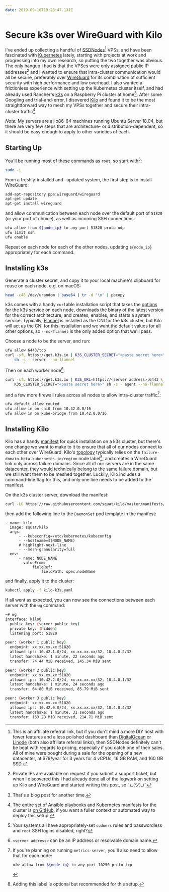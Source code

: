 ```yaml
---
date: 2019-09-10T19:28:47.131Z
---
```


# Secure k3s over WireGuard with Kilo

I've ended up collecting a handful of [SSDNodes][][^ssdn] VPSs, and have been
fascinated with [Kubernetes][] lately, starting with projects at work and
progressing into my own research, so putting the two together was obvious.
The only hangup I had is that the VPSes were only assigned public IP
addresses[^ips] and I wanted to ensure that intra-cluster communication would
all be secure, preferably over [WireGuard][] for its combination of sufficient
security with high performance and low overhead. I also wanted a frictionless
experience with setting up the Kubernetes cluster itself, and had already
used Rancher's [k3s][] on a Raspberry Pi cluster at home[^rpi]. After some
Googling and trial-and-error, I disovered [Kilo][] and found it to be the
most straightforward way to mesh my VPSs together and secure their
intra-cluster traffic[^src].

_Note:_ My servers are all x86-64 machines running Ubuntu Server 18.04, but
there are very few steps that are architecture- or distribution-dependent, so
it should be easy enough to apply to other varieties of each.

## Starting Up

You'll be running most of these commands as `root`, so start with[^sudo]:

```bash
sudo -i
```

From a freshly-installed and -updated system, the first step is to install
WireGuard:

```bash
add-apt-repository ppa:wireguard/wireguard
apt-get update
apt-get install wireguard
```

and allow communication between each node over the default port of `51820` (or
your port of choice), as well as incoming SSH connections:

```bash
ufw allow from ${node_ip} to any port 51820 proto udp
ufw limit ssh
ufw enable
```

Repeat on each node for each of the other nodes, updating `${node_ip}`
appropriately for each command.

## Installing k3s

Generate a cluster secret, and copy it to your local machine's clipboard for
reuse on each node. e.g. on macOS:

```bash
head -c48 /dev/urandom | base64 | tr -d "\n" | pbcopy
```

k3s comes with a handy `curl`able installation script that takes the [options][]
for the k3s service on each node, downloads the binary of the latest version for
the correct architecture, and creates, enables, and starts a system service.
Typically, [Flannel][] is installed as the CNI for the k3s cluster, but Kilo
will act as the CNI for this installation and we want the default values for all
other options, so `--no-flannel` is the only added option that we'll pass.

Choose a node to be the server, and run:

```bash
ufw allow 6443/tcp
curl -sfL https://get.k3s.io | K3S_CLUSTER_SECRET="<paste secret here>" \
    sh -s - server --no-flannel
```

Then on each worker node[^server]:

```bash
curl -sfL https://get.k3s.io | K3S_URL=https://<server address>:6443 \
    K3S_CLUSTER_SECRET="<paste secret here>" sh -s - agent --no-flannel
```

and a few more firewall rules across all nodes to allow intra-cluster
traffic[^metrics]:

```bash
ufw default allow routed
ufw allow in on cni0 from 10.42.0.0/16
ufw allow in on kube-bridge from 10.42.0.0/16
```

## Installing Kilo

Kilo has a handy [manifest][] for quick installation on a k3s cluster, but
there's one change we want to make to it to ensure that all of our nodes
connect to each other over WireGuard. Kilo's [topology][] typically relies on
the `failure-domain.beta.kubernetes.io/region` node label[^fd], and creates a
WireGuard link only across failure domains. Since all of our servers are in
the same datacenter, they would technically belong to the same failure
domain, but we still want them to be meshed together. Luckily, Kilo includes a
command-line flag for this, and only one line needs to be added to the manifest.

On the k3s cluster server, download the manifest:

```bash
curl -LO https://raw.githubusercontent.com/squat/kilo/master/manifests/kilo-k3s.yaml
```

then add the following line to the `DaemonSet` pod template in the manifest:

```yaml{numberLines: 99}
- name: kilo
  image: squat/kilo
  args:
      - --kubeconfig=/etc/kubernetes/kubeconfig
      - --hostname=$(NODE_NAME)
      # highlight-next-line
      - --mesh-granularity=full
  env:
      - name: NODE_NAME
        valueFrom:
            fieldRef:
                fieldPath: spec.nodeName
```

and finally, apply it to the cluster:

```bash
kubectl apply -f kilo-k3s.yaml
```

If all went as expected, you can now see the connections between each server
with the `wg` command:

```bash
~# wg
interface: kilo0
  public key: (server public key)
  private key: (hidden)
  listening port: 51820

peer: (worker 1 public key)
  endpoint: xx.xx.xx.xx:51820
  allowed ips: 10.42.1.0/24, xx.xx.xx.xx/32, 10.4.0.2/32
  latest handshake: 1 minute, 22 seconds ago
  transfer: 74.44 MiB received, 145.34 MiB sent

peer: (worker 2 public key)
  endpoint: xx.xx.xx.xx:51820
  allowed ips: 10.42.2.0/24, xx.xx.xx.xx/32, 10.4.0.1/32
  latest handshake: 1 minute, 24 seconds ago
  transfer: 64.80 MiB received, 85.79 MiB sent

peer: (worker 3 public key)
  endpoint: xx.xx.xx.xx:51820
  allowed ips: 10.42.0.0/24, xx.xx.xx.xx/32, 10.4.0.4/32
  latest handshake: 1 minute, 31 seconds ago
  transfer: 163.28 MiB received, 214.71 MiB sent
```

[^ssdn]:
    This is an affiliate referral link, but if you don't mind a more DIY host
    with fewer features and a less polished dashboard than [DigitalOcean][] or
    [Linode][] (both also affiliate referral links), then SSDNodes definitely
    can't be beat with regards to pricing, especially if you catch one of their
    sales. All of mine were bought during a sale for the opening of a new
    datacenter, at \$79/year for 3 years for 4 vCPUs, 16 GB RAM, and 160 GB SSD.

[^ips]:
    Private IPs are available on request if you submit a support ticket, but
    when I discovered this I had already done all of the legwork on setting up
    Kilo and WireGuard and started writing this post, so ¯\\\_(ツ)\_/¯

[^rpi]: That's a blog post for another time.
[^src]:
    The entire set of Ansible playbooks and Kubernetes manifests for the cluster
    is [on GitHub][hfi], if you want a fuller context or automated way to deploy
    this setup.

[^sudo]:
    Your systems all have appropriately-set `sudoers` rules and passwordless and
    `root` SSH logins disabled, right?

[^server]: `<server address>` can be an IP address or resolvable domain name.
[^metrics]:
    If you're planning on running `metrics-server`, you'll also need to allow
    that for each node:

    ```bash
    ufw allow from ${node_ip} to any port 10250 proto tcp
    ```

[^fd]: Adding this label is optional but recommended for this setup.

[digitalocean]: https://m.do.co/c/0c4743ec7101
[flannel]: https://github.com/coreos/flannel
[hfi]: https://github.com/hannahs-family/infrastructure
[linode]: https://www.linode.com/?r=34a818be960210afe1281f13a5e6f032dcd8bbb2
[k3s]: https://k3s.io/
[kilo]: https://github.com/squat/kilo
[kubernetes]: https://kubernetes.io/
[manifest]: https://github.com/squat/kilo/blob/master/manifests/kilo-k3s.yaml
[options]: https://rancher.com/docs/k3s/latest/en/installation/
[ssdnodes]: https://www.ssdnodes.com/manage/aff.php?aff=854
[topology]: https://github.com/squat/kilo/blob/master/docs/topology.md
[wireguard]: https://www.wireguard.com/
